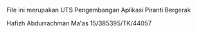 File ini merupakan UTS Pengembangan Aplikasi Piranti Bergerak

Hafizh Abdurrachman Ma'as
15/385395/TK/44057
